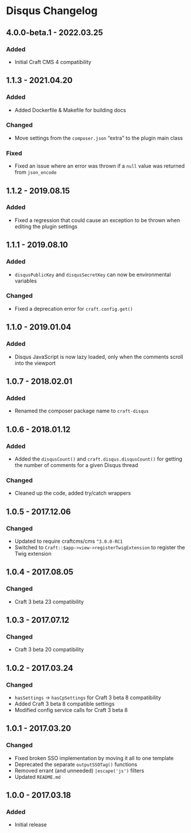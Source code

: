 # Disqus Changelog

## 4.0.0-beta.1 - 2022.03.25

### Added

* Initial Craft CMS 4 compatibility

## 1.1.3 - 2021.04.20
### Added
* Added Dockerfile & Makefile for building docs

### Changed
* Move settings from the `composer.json` “extra” to the plugin main class

### Fixed
* Fixed an issue where an error was thrown if a `null` value was returned from `json_encode`

## 1.1.2 - 2019.08.15
### Added
* Fixed a regression that could cause an exception to be thrown when editing the plugin settings

## 1.1.1 - 2019.08.10
### Added
* `disqusPublicKey` and `disqusSecretKey` can now be environmental variables

### Changed
* Fixed a deprecation error for `craft.config.get()`

## 1.1.0 - 2019.01.04
### Added
* Disqus JavaScript is now lazy loaded, only when the comments scroll into the viewport

## 1.0.7 - 2018.02.01
### Added
* Renamed the composer package name to `craft-disqus`

## 1.0.6 - 2018.01.12
### Added
* Added the `disqusCount()` and `craft.disqus.disqusCount()` for getting the number of comments for a given Disqus thread

### Changed
* Cleaned up the code, added try/catch wrappers

## 1.0.5 - 2017.12.06
### Changed
* Updated to require craftcms/cms `^3.0.0-RC1`
* Switched to `Craft::$app->view->registerTwigExtension` to register the Twig extension

## 1.0.4 - 2017.08.05
### Changed
* Craft 3 beta 23 compatibility

## 1.0.3 - 2017.07.12
### Changed
* Craft 3 beta 20 compatibility

## 1.0.2 - 2017.03.24
### Changed
* `hasSettings` -> `hasCpSettings` for Craft 3 beta 8 compatibility
* Added Craft 3 beta 8 compatible settings
* Modified config service calls for Craft 3 beta 8

## 1.0.1 - 2017.03.20
### Changed
* Fixed broken SSO implementation by moving it all to one template
* Deprecated the separate `outputSSOTag()` functions
* Removed errant (and unneeded) `|escape('js')` filters
* Updated `README.md`

## 1.0.0 - 2017.03.18
### Added
* Initial release
